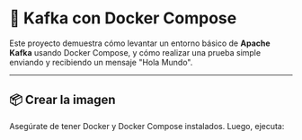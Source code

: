  # 🐳 Kafka con Docker Compose

Este proyecto demuestra cómo levantar un entorno básico de **Apache Kafka** usando Docker Compose, y cómo realizar una prueba simple enviando y recibiendo un mensaje "Hola Mundo".

---

## 📦 Crear la imagen

Asegúrate de tener Docker y Docker Compose instalados. Luego, ejecuta:

